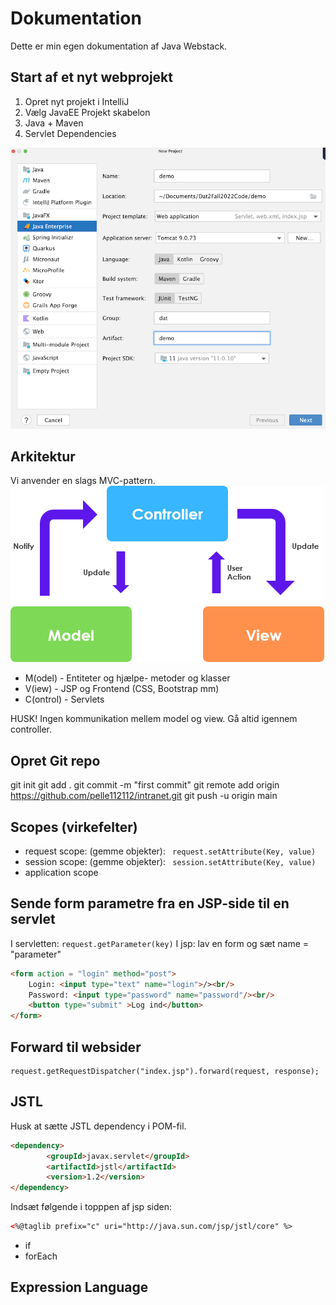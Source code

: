 # Dokumentation
Dette er min egen dokumentation af Java Webstack.

## Start af et nyt webprojekt

1. Opret nyt projekt i IntelliJ
2. Vælg JavaEE Projekt skabelon 
3. Java + Maven 
4. Servlet Dependencies

![](img/webstart.png)

## Arkitektur

Vi anvender en slags MVC-pattern.
![img.png](img/mvc.png)

- M(odel) - Entiteter og hjælpe- metoder og klasser
- V(iew) - JSP og Frontend (CSS, Bootstrap mm)
- C(ontrol) - Servlets

HUSK! Ingen kommunikation mellem model og view. Gå altid igennem controller.

## Opret Git repo

git init
git add .
git commit -m "first commit"
git remote add origin https://github.com/pelle112112/intranet.git
git push -u origin main


## Scopes (virkefelter)
- request scope: (gemme objekter): ```` request.setAttribute(Key, value)````
- session scope: (gemme objekter): ```` session.setAttribute(Key, value)````
- application scope

## Sende form parametre fra en JSP-side til en servlet
I servletten: ````request.getParameter(key)````
I jsp: lav en form og sæt name = "parameter"
````html
<form action = "login" method="post">
    Login: <input type="text" name="login">/><br/>
    Password: <input type="password" name="password"/><br/>
    <button type="submit" >Log ind</button>
</form>
````

## Forward til websider
````
request.getRequestDispatcher("index.jsp").forward(request, response);
````


## JSTL
Husk at sætte JSTL dependency i POM-fil.
````html
<dependency>
        <groupId>javax.servlet</groupId>
        <artifactId>jstl</artifactId>
        <version>1.2</version>
</dependency>
````
Indsæt følgende i topppen af jsp siden:
````html
<%@taglib prefix="c" uri="http://java.sun.com/jsp/jstl/core" %>
````
- if
- forEach

## Expression Language 